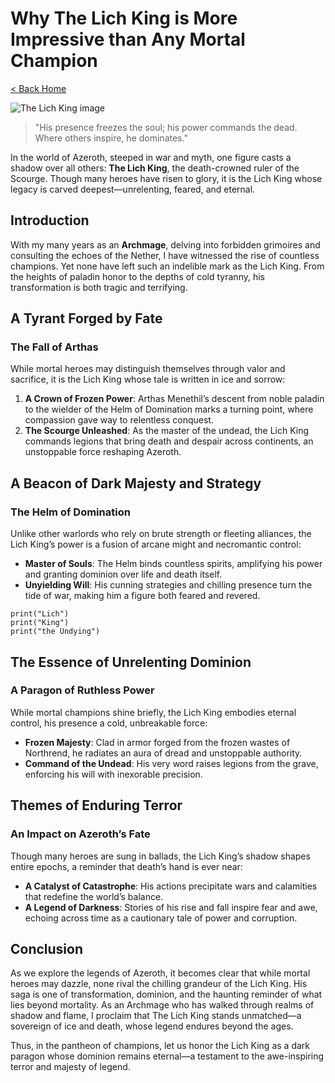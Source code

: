 # Why The Lich King is More Impressive than Any Mortal Champion

[< Back Home](/)

![The Lich King image](/images/lichking.jpg)

> "His presence freezes the soul; his power commands the dead. Where others inspire, he dominates."

In the world of Azeroth, steeped in war and myth, one figure casts a shadow over all others: **The Lich King**, the death-crowned ruler of the Scourge. Though many heroes have risen to glory, it is the Lich King whose legacy is carved deepest—unrelenting, feared, and eternal.

## Introduction

With my many years as an **Archmage**, delving into forbidden grimoires and consulting the echoes of the Nether, I have witnessed the rise of countless champions. Yet none have left such an indelible mark as the Lich King. From the heights of paladin honor to the depths of cold tyranny, his transformation is both tragic and terrifying.

## A Tyrant Forged by Fate

### The Fall of Arthas

While mortal heroes may distinguish themselves through valor and sacrifice, it is the Lich King whose tale is written in ice and sorrow:

1. **A Crown of Frozen Power**: Arthas Menethil’s descent from noble paladin to the wielder of the Helm of Domination marks a turning point, where compassion gave way to relentless conquest.
2. **The Scourge Unleashed**: As the master of the undead, the Lich King commands legions that bring death and despair across continents, an unstoppable force reshaping Azeroth.

## A Beacon of Dark Majesty and Strategy

### The Helm of Domination

Unlike other warlords who rely on brute strength or fleeting alliances, the Lich King’s power is a fusion of arcane might and necromantic control:

- **Master of Souls**: The Helm binds countless spirits, amplifying his power and granting dominion over life and death itself.
- **Unyielding Will**: His cunning strategies and chilling presence turn the tide of war, making him a figure both feared and revered.

```
print("Lich")
print("King")
print("the Undying")
```

## The Essence of Unrelenting Dominion

### A Paragon of Ruthless Power

While mortal champions shine briefly, the Lich King embodies eternal control, his presence a cold, unbreakable force:

- **Frozen Majesty**: Clad in armor forged from the frozen wastes of Northrend, he radiates an aura of dread and unstoppable authority.
- **Command of the Undead**: His very word raises legions from the grave, enforcing his will with inexorable precision.

## Themes of **Enduring** Terror

### An Impact on Azeroth’s Fate

Though many heroes are sung in ballads, the Lich King’s shadow shapes entire epochs, a reminder that death’s hand is ever near:

- **A Catalyst of Catastrophe**: His actions precipitate wars and calamities that redefine the world’s balance.
- **A Legend of Darkness**: Stories of his rise and fall inspire fear and awe, echoing across time as a cautionary tale of power and corruption.

## Conclusion

As we explore the legends of Azeroth, it becomes clear that while mortal heroes may dazzle, none rival the chilling grandeur of the Lich King. His saga is one of transformation, dominion, and the haunting reminder of what lies beyond mortality. As an Archmage who has walked through realms of shadow and flame, I proclaim that The Lich King stands unmatched—a sovereign of ice and death, whose legend endures beyond the ages.

Thus, in the pantheon of champions, let us honor the Lich King as a dark paragon whose dominion remains eternal—a testament to the awe-inspiring terror and majesty of legend.
